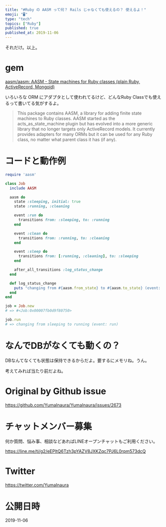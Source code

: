 ```yaml
---
title: "#Ruby の AASM って何？ Rails じゃなくても使えるの？ 使えるよ！"
emoji: "🖥"
type: "tech"
topics: ["Ruby"]
published: true
published_at: 2019-11-06
---
```


それだけ。以上。

# gem

[aasm/aasm: AASM - State machines for Ruby classes (plain Ruby, ActiveRecord, Mongoid)](https://github.com/aasm/aasm)

いろいろな ORM にアダプタとして使われてるけど、どんなRuby Classでも使えるって書いてる気がするよ。

>This package contains AASM, a library for adding finite state machines to Ruby classes.
>AASM started as the acts_as_state_machine plugin but has evolved into a more generic library that no longer targets only ActiveRecord models. It currently provides adapters for many ORMs but it can be used for any Ruby class, no matter what parent class it has (if any).

# コードと動作例

```rb
require 'aasm'

class Job
  include AASM

  aasm do
    state :sleeping, initial: true
    state :running, :cleaning

    event :run do
      transitions from: :sleeping, to: :running
    end

    event :clean do
      transitions from: :running, to: :cleaning
    end

    event :sleep do
      transitions from: [:running, :cleaning], to: :sleeping
    end

    after_all_transitions :log_status_change
  end

  def log_status_change
    puts "changing from #{aasm.from_state} to #{aasm.to_state} (event: #{aasm.current_event})"
  end
end
```

```rb
job = Job.new
# => #<Job:0x00007fb0d9f80750>

job.run
# => changing from sleeping to running (event: run)
```

# なんでDBがなくても動くの？

DBなんてなくても状態は保持できるからだよ。要するにメモリね。うん。

考えてみれば当たり前だよね。



# Original by Github issue

https://github.com/YumaInaura/YumaInaura/issues/2673








<!-- Update From Qiita API -->

# チャットメンバー募集


何か質問、悩み事、相談などあればLINEオープンチャットもご利用ください。

https://line.me/ti/g2/eEPltQ6Tzh3pYAZV8JXKZqc7PJ6L0rpm573dcQ





# Twitter


https://twitter.com/YumaInaura


<!-- Update From Qiita API -->



# 公開日時

2019-11-06
